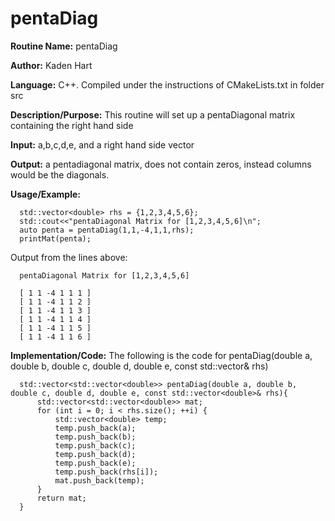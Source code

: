 # pentaDiag

**Routine Name:**           pentaDiag

**Author:** Kaden Hart

**Language:** C++. Compiled under the instructions of CMakeLists.txt in folder src

**Description/Purpose:** This routine will set up a pentaDiagonal matrix containing the right hand side

**Input:** a,b,c,d,e, and a right hand side vector

**Output:** a pentadiagonal matrix, does not contain zeros, instead columns would be the diagonals.

**Usage/Example:**  

      std::vector<double> rhs = {1,2,3,4,5,6};
      std::cout<<"pentaDiagonal Matrix for [1,2,3,4,5,6]\n";
      auto penta = pentaDiag(1,1,-4,1,1,rhs);
      printMat(penta);

Output from the lines above:  

      pentaDiagonal Matrix for [1,2,3,4,5,6]

      [ 1 1 -4 1 1 1 ]
      [ 1 1 -4 1 1 2 ]
      [ 1 1 -4 1 1 3 ]
      [ 1 1 -4 1 1 4 ]
      [ 1 1 -4 1 1 5 ]
      [ 1 1 -4 1 1 6 ]


**Implementation/Code:** The following is the code for pentaDiag(double a, double b, double c, double d, double e, const std::vector<double>& rhs) 

      std::vector<std::vector<double>> pentaDiag(double a, double b, double c, double d, double e, const std::vector<double>& rhs){
          std::vector<std::vector<double>> mat;
          for (int i = 0; i < rhs.size(); ++i) {
              std::vector<double> temp;
              temp.push_back(a);
              temp.push_back(b);
              temp.push_back(c);
              temp.push_back(d);
              temp.push_back(e);
              temp.push_back(rhs[i]);
              mat.push_back(temp);
          }
          return mat;
      }
